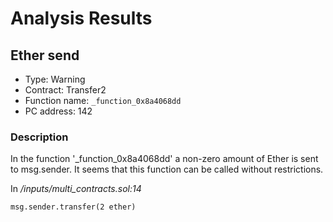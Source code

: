 # Analysis Results
## Ether send
- Type: Warning
- Contract: Transfer2
- Function name: `_function_0x8a4068dd`
- PC address: 142

### Description
In the function '_function_0x8a4068dd' a non-zero amount of Ether is sent to msg.sender.
It seems that this function can be called without restrictions.

In *<TESTDATA>/inputs/multi_contracts.sol:14*

```
msg.sender.transfer(2 ether)
```
